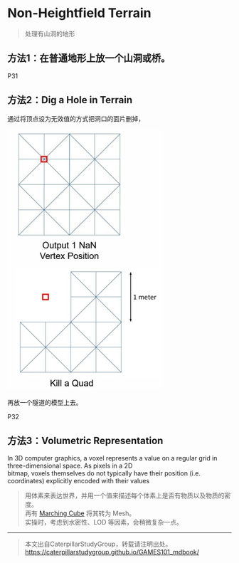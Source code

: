 # Non-Heightfield Terrain

> 处理有山洞的地形    
## 方法1：在普通地形上放一个山洞或桥。   

P31   
## 方法2：Dig a Hole in Terrain

通过将顶点设为无效值的方式把洞口的面片删掉，

![](../assets/06-12.png)   

再放一个隧道的模型上去。 

P32   
## 方法3：Volumetric Representation

In 3D computer graphics, a voxel represents a value on a regular grid in three-dimensional space. As pixels in a 2D     
bitmap, voxels themselves do not typically have their position (i.e. coordinates) explicitly encoded with their values     

> 用体素来表达世界，并用一个值来描述每个体素上是否有物质以及物质的密度。    
再有 [Marching Cube]() 将其转为 Mesh。    
实操时，考虑到水密性、LOD 等因素，会稍微复杂一点。     
 

---------------------------------------

> 本文出自CaterpillarStudyGroup，转载请注明出处。  
> https://caterpillarstudygroup.github.io/GAMES101_mdbook/
